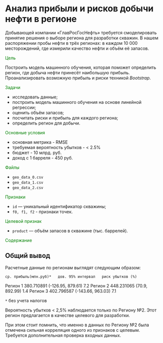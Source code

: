 # Анализ прибыли и рисков добычи нефти в регионе

Добывающей компании «ГлавРосГосНефть» требуется смоделировать принятие решения о выборе региона для разработки скважин.
В нашем распоряжении пробы нефти в трёх регионах: в каждом 10 000 месторождений, где измерили качество нефти и объём её запасов. 

<font color='green'>Цель</font>

Построить модель машинного обучения, которая поможет определить регион, где добыча нефти принесёт наибольшую прибыль. Проанализировать возможную прибыль и риски техникой *Bootstrap*.

<font color='green'>Задачи</font>

- исследовать данные;
- построить модель машинного обучения на основе линейной регрессии;
- оценить объём запасов;
- посчитать риски и прибыль для каждого региона;
- определить регион для добычи.

<font color='green'>Основные условия</font>

- основная метрика - RМSE
- требуемая вероятность убытков - < 2.5%
- бюджет - 10 млрд. руб.
- доход с 1 барреля - 450 руб.

<font color='green'>Файлы</font>

- `geo_data_0.csv`
- `geo_data_1.csv`
- `geo_data_2.csv`

<font color='green'>Признаки</font>

- `id` — уникальный идентификатор скважины;
- `f0, f1, f2` - признаки точек.

<font color='green'>Целевой признак</font>

- `product` — объём запасов в скважине (тыс. баррелей).

<font color='green'>Содержание</font>

## Общий вывод

Расчетные данные по регионам выглядят следующим образом:

	ср. прибыль(млн.руб)*	дов. 95% интервал	риск убытков (%)
Регион 1	380.710891	(-126.95, 879.61)	7.2
Регион 2	448.231065	(70.9, 892.99)	        1.4
Регион 3	402.796587	(-143.66, 963.03)	7.1

`*` без учета налогов

Вероятность убытков < 2,5% наблюдается только по Региону №2. Этот регион предлагается в качестве целевого для разработки. 

При этом стоит помнить, что именно в данных по Региону №2 была отмечена сильная корреляция одного из признаков с целевым. Требуется дополнительная проверка входных данных. 